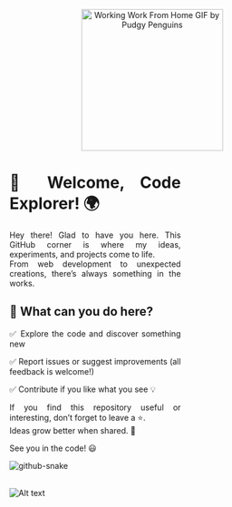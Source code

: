 
<p align="center">
  <img src="https://github.com/user-attachments/assets/a3a60c27-5209-47e4-bbdb-877d85eaad21" alt="Working Work From Home GIF by Pudgy Penguins" width="250">
</p>

  <div style="width: 60%; text-align: justify;">
    <h1>🚀 Welcome, Code Explorer! 🌍</h1>
    <p>
      Hey there! Glad to have you here. This GitHub corner is where my ideas, experiments, and projects come to life.<br>
      From web development to unexpected creations, there’s always something in the works.
    </p>
    <h2>🌟 What can you do here?</h2>
    <p>✅ Explore the code and discover something new</p>
    <p>✅ Report issues or suggest improvements (all feedback is welcome!)</p>
    <p>✅ Contribute if you like what you see 💡</p>
    <p>
      If you find this repository useful or interesting, don’t forget to leave a ⭐.<br>
      Ideas grow better when shared. 🚀
    </p>
    <p>See you in the code! 😃</p>
  </div>
</div>
<picture>
  <source media="(prefers-color-scheme: dark)" srcset="github-snake-dark.svg" />
  <img alt="github-snake" src="https://github.com/user-attachments/assets/b9dab1a1-ce1a-4e98-9d27-7d0b269f7d41" />
</picture>

<br>
<br>

![Alt text](https://spotify-recently-played-readme.vercel.app/api?user=11171387832)
